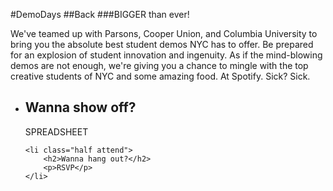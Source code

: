 
#DemoDays
##Back
###BIGGER than ever!

We've teamed up with Parsons, Cooper Union, and Columbia University to bring you the absolute best student demos NYC has to offer. Be prepared for an explosion of student innovation and ingenuity. As if the mind-blowing demos are not enough, we're giving you a chance to mingle with the top creative students of NYC and some amazing food. At Spotify. Sick? Sick.

<ul class="grid">	
	<li class="half demo">
		<h2>Wanna show off?</h2>
		<p>SPREADSHEET</p>
	</li>
	
	<li class="half attend">
		<h2>Wanna hang out?</h2>
		<p>RSVP</p>
	</li>
</ul>



